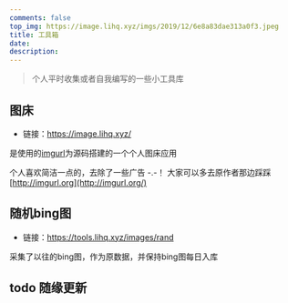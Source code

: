 ```yaml
---
comments: false
top_img: https://image.lihq.xyz/imgs/2019/12/6e8a83dae313a0f3.jpeg
title: 工具箱
date:
description:
---
```


> 个人平时收集或者自我编写的一些小工具库

## 图床

- 链接：https://image.lihq.xyz/

是使用的[imgurl](https://github.com/helloxz/imgurl)为源码搭建的一个个人图床应用

个人喜欢简洁一点的，去除了一些广告 -.-！ 大家可以多去原作者那边踩踩[http://imgurl.org](http://imgurl.org/)

## 随机bing图

- 链接：https://tools.lihq.xyz/images/rand

采集了以往的bing图，作为原数据，并保持bing图每日入库

## todo 随缘更新